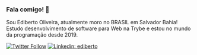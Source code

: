 ### Fala comigo! 👋

Sou Ediberto Oliveira, atualmente moro no BRASIL em Salvador Bahia!
Estudo desenvolvimento de software para Web na Trybe e estou no mundo da programação desde 2019.

[![Twitter Follow](https://img.shields.io/twitter/follow/devEdiberto?style=social)](https://twitter.com/devediberto)
[![Linkedin: ediberto](https://img.shields.io/badge/-Linkedin-blue?style=flat-square&logo=Linkedin&logoColor=white&link=https://www.linkedin.com/in/edibertooliveira/)](https://www.linkedin.com/in/edibertooliveira/)


